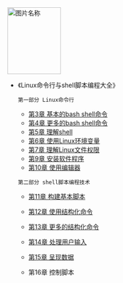 <img src="https://gss2.bdstatic.com/-fo3dSag_xI4khGkpoWK1HF6hhy/baike/w%3D268%3Bg%3D0/sign=b138088fc33d70cf4cfaad0bc0e7b63d/f31fbe096b63f624a56663b58d44ebf81a4ca349.jpg" width = "120" height = "150" alt="图片名称">

- 《Linux命令行与shell脚本编程大全》
  
    ```
    第一部分 Linux命令行
    ```
    
    - [第3章 基本的bash shell命令](https://github.com/GaloisLYJ/booknotes/blob/master/Linux%E5%91%BD%E4%BB%A4%E8%A1%8C%E4%B8%8Eshell%E8%84%9A%E6%9C%AC%E7%BC%96%E7%A8%8B%E5%A4%A7%E5%85%A8/%E7%AC%AC3%E7%AB%A0%20%E5%9F%BA%E6%9C%AC%E7%9A%84bash%20shell%E5%91%BD%E4%BB%A4.md)
    - [第4章 更多的bash shell命令](https://github.com/GaloisLYJ/booknotes/blob/master/Linux%E5%91%BD%E4%BB%A4%E8%A1%8C%E4%B8%8Eshell%E8%84%9A%E6%9C%AC%E7%BC%96%E7%A8%8B%E5%A4%A7%E5%85%A8/%E7%AC%AC4%E7%AB%A0%20%E6%9B%B4%E5%A4%9A%E7%9A%84bash%20shell%E5%91%BD%E4%BB%A4.md)
    - [第5章 理解shell](https://github.com/GaloisLYJ/booknotes/blob/master/Linux%E5%91%BD%E4%BB%A4%E8%A1%8C%E4%B8%8Eshell%E8%84%9A%E6%9C%AC%E7%BC%96%E7%A8%8B%E5%A4%A7%E5%85%A8/%E7%AC%AC5%E7%AB%A0%20%E7%90%86%E8%A7%A3shell.md)
    - [第6章 使用Linux环境变量](https://github.com/GaloisLYJ/booknotes/blob/master/Linux%E5%91%BD%E4%BB%A4%E8%A1%8C%E4%B8%8Eshell%E8%84%9A%E6%9C%AC%E7%BC%96%E7%A8%8B%E5%A4%A7%E5%85%A8/%E7%AC%AC6%E7%AB%A0%20%E4%BD%BF%E7%94%A8Linux%E7%8E%AF%E5%A2%83%E5%8F%98%E9%87%8F.md)
    - [第7章 理解Linux文件权限](https://github.com/GaloisLYJ/booknotes/blob/master/Linux%E5%91%BD%E4%BB%A4%E8%A1%8C%E4%B8%8Eshell%E8%84%9A%E6%9C%AC%E7%BC%96%E7%A8%8B%E5%A4%A7%E5%85%A8/%E7%AC%AC7%E7%AB%A0%20%E7%90%86%E8%A7%A3Linux%E6%96%87%E4%BB%B6%E6%9D%83%E9%99%90.md)
    - [第9章 安装软件程序](https://github.com/GaloisLYJ/booknotes/blob/master/Linux%E5%91%BD%E4%BB%A4%E8%A1%8C%E4%B8%8Eshell%E8%84%9A%E6%9C%AC%E7%BC%96%E7%A8%8B%E5%A4%A7%E5%85%A8/%E7%AC%AC9%E7%AB%A0%20%E5%AE%89%E8%A3%85%E8%BD%AF%E4%BB%B6%E7%A8%8B%E5%BA%8F.md)
    - [第10章 使用编辑器](https://github.com/GaloisLYJ/booknotes/blob/master/Linux%E5%91%BD%E4%BB%A4%E8%A1%8C%E4%B8%8Eshell%E8%84%9A%E6%9C%AC%E7%BC%96%E7%A8%8B%E5%A4%A7%E5%85%A8/%E7%AC%AC10%E7%AB%A0%20%E4%BD%BF%E7%94%A8%E7%BC%96%E8%BE%91%E5%99%A8.md)
    
    ```
    第二部分 shell脚本编程技术
    ```
    
    - [第11章 构建基本脚本](https://github.com/GaloisLYJ/booknotes/blob/master/Linux%E5%91%BD%E4%BB%A4%E8%A1%8C%E4%B8%8Eshell%E8%84%9A%E6%9C%AC%E7%BC%96%E7%A8%8B%E5%A4%A7%E5%85%A8/%E7%AC%AC11%E7%AB%A0%20%E6%9E%84%E5%BB%BA%E5%9F%BA%E6%9C%AC%E8%84%9A%E6%9C%AC.md)
    
    - [第12章 使用结构化命令](https://github.com/GaloisLYJ/booknotes/blob/master/Linux%E5%91%BD%E4%BB%A4%E8%A1%8C%E4%B8%8Eshell%E8%84%9A%E6%9C%AC%E7%BC%96%E7%A8%8B%E5%A4%A7%E5%85%A8/%E7%AC%AC12%E7%AB%A0%20%E4%BD%BF%E7%94%A8%E7%BB%93%E6%9E%84%E5%8C%96%E5%91%BD%E4%BB%A4.md)
    
    - [第13章 更多的结构化命令](https://github.com/GaloisLYJ/booknotes/blob/master/Linux%E5%91%BD%E4%BB%A4%E8%A1%8C%E4%B8%8Eshell%E8%84%9A%E6%9C%AC%E7%BC%96%E7%A8%8B%E5%A4%A7%E5%85%A8/%E7%AC%AC13%E7%AB%A0%20%E6%9B%B4%E5%A4%9A%E7%9A%84%E7%BB%93%E6%9E%84%E5%8C%96%E5%91%BD%E4%BB%A4.md)
    
    - [第14章 处理用户输入](https://github.com/GaloisLYJ/booknotes/blob/master/Linux%E5%91%BD%E4%BB%A4%E8%A1%8C%E4%B8%8Eshell%E8%84%9A%E6%9C%AC%E7%BC%96%E7%A8%8B%E5%A4%A7%E5%85%A8/%E7%AC%AC14%E7%AB%A0%20%E5%A4%84%E7%90%86%E7%94%A8%E6%88%B7%E8%BE%93%E5%85%A5.md)
    
    - [第15章 呈现数据](https://github.com/GaloisLYJ/booknotes/blob/master/Linux%E5%91%BD%E4%BB%A4%E8%A1%8C%E4%B8%8Eshell%E8%84%9A%E6%9C%AC%E7%BC%96%E7%A8%8B%E5%A4%A7%E5%85%A8/%E7%AC%AC15%E7%AB%A0%20%E5%91%88%E7%8E%B0%E6%95%B0%E6%8D%AE.md)
    
    - 第16章 控制脚本
    
      